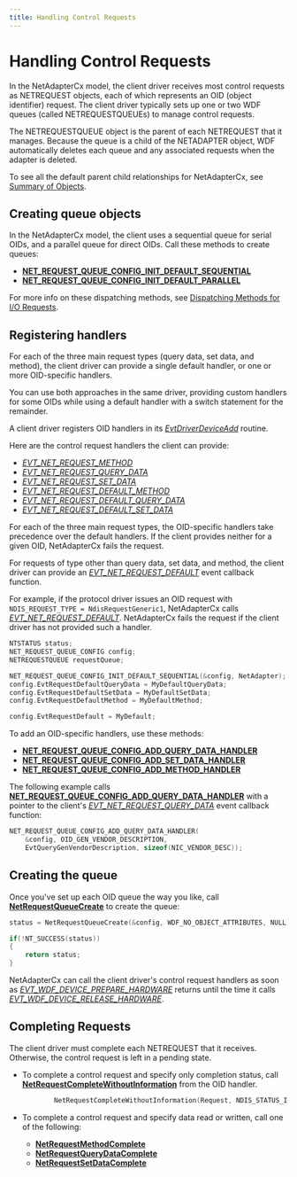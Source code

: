 ```yaml
---
title: Handling Control Requests
---
```


# Handling Control Requests

In the NetAdapterCx model, the client driver receives most control requests as NETREQUEST objects, each of which represents an OID (object identifier) request.  The client driver typically sets up one or two WDF queues (called NETREQUESTQUEUEs) to manage control requests.

The NETREQUESTQUEUE object is the parent of each NETREQUEST that it manages.  Because the queue is a child of the NETADAPTER object, WDF automatically deletes each queue and any associated requests when the adapter is deleted.

To see all the default parent child relationships for NetAdapterCx, see [Summary of Objects](summary-of-objects.md).

## Creating queue objects

In the NetAdapterCx model, the client uses a sequential queue for serial OIDs, and a parallel queue for direct OIDs.  Call these methods to create queues:

*  [**NET_REQUEST_QUEUE_CONFIG_INIT_DEFAULT_SEQUENTIAL**](net-request-queue-config-init-default-sequential.md)
*  [**NET_REQUEST_QUEUE_CONFIG_INIT_DEFAULT_PARALLEL**](net-request-queue-config-init-default-parallel.md)

For more info on these dispatching methods, see [Dispatching Methods for I/O Requests](../wdf/dispatching-methods-for-i-o-requests.md).


## Registering handlers

For each of the three main request types (query data, set data, and method), the client driver can provide a single default handler, or one or more OID-specific handlers.

You can use both approaches in the same driver, providing custom handlers for some OIDs while using a default handler with a switch statement for the remainder.

A client driver registers OID handlers in its [*EvtDriverDeviceAdd*](https://msdn.microsoft.com/library/windows/hardware/ff541693) routine.

Here are the control request handlers the client can provide:

* [*EVT_NET_REQUEST_METHOD*](evt-net-request-method.md)
* [*EVT_NET_REQUEST_QUERY_DATA*](evt-net-request-query-data.md)
* [*EVT_NET_REQUEST_SET_DATA*](evt-net-request-set-data.md)
* [*EVT_NET_REQUEST_DEFAULT_METHOD*](evt-net-request-default-method.md)
* [*EVT_NET_REQUEST_DEFAULT_QUERY_DATA*](evt-net-request-default-query-data.md)
* [*EVT_NET_REQUEST_DEFAULT_SET_DATA*](evt-net-request-default-set-data.md)

For each of the three main request types, the OID-specific handlers take precedence over the default handlers.  If the client provides neither for a given OID, NetAdapterCx fails the request.

For requests of type other than query data, set data, and method, the client driver can provide an [*EVT_NET_REQUEST_DEFAULT*](evt-net-request-default.md) event callback function.

For example, if the protocol driver issues an OID request with `NDIS_REQUEST_TYPE = NdisRequestGeneric1`, NetAdapterCx calls [*EVT_NET_REQUEST_DEFAULT*](evt-net-request-default.md).  NetAdapterCx fails the request if the client driver has not provided such a handler.

```cpp
NTSTATUS status;
NET_REQUEST_QUEUE_CONFIG config;
NETREQUESTQUEUE requestQueue;

NET_REQUEST_QUEUE_CONFIG_INIT_DEFAULT_SEQUENTIAL(&config, NetAdapter);
config.EvtRequestDefaultQueryData = MyDefaultQueryData;
config.EvtRequestDefaultSetData = MyDefaultSetData;
config.EvtRequestDefaultMethod = MyDefaultMethod;

config.EvtRequestDefault = MyDefault;
```

To add an OID-specific handlers, use these methods:

* [**NET_REQUEST_QUEUE_CONFIG_ADD_QUERY_DATA_HANDLER**](net-request-queue-config-add-query-data-handler.md)
* [**NET_REQUEST_QUEUE_CONFIG_ADD_SET_DATA_HANDLER**](net-request-queue-config-add-set-data-handler.md)
* [**NET_REQUEST_QUEUE_CONFIG_ADD_METHOD_HANDLER**](net-request-queue-config-add-method-handler.md)

The following example calls [**NET_REQUEST_QUEUE_CONFIG_ADD_QUERY_DATA_HANDLER**](net-request-queue-config-add-query-data-handler.md) with a pointer to the client's [*EVT_NET_REQUEST_QUERY_DATA*](evt-net-request-query-data.md) event callback function:

```cpp
NET_REQUEST_QUEUE_CONFIG_ADD_QUERY_DATA_HANDLER(
    &config, OID_GEN_VENDOR_DESCRIPTION,
    EvtQueryGenVendorDescription, sizeof(NIC_VENDOR_DESC));
```

## Creating the queue

Once you've set up each OID queue the way you like, call [**NetRequestQueueCreate**](netrequestqueuecreate.md) to create the queue:

```cpp
status = NetRequestQueueCreate(&config, WDF_NO_OBJECT_ATTRIBUTES, NULL);

if(!NT_SUCCESS(status))
{
    return status;
}
```

NetAdapterCx can call the client driver's control request handlers as soon as [*EVT_WDF_DEVICE_PREPARE_HARDWARE*](https://msdn.microsoft.com/library/windows/hardware/ff540880) returns until the time it calls [*EVT_WDF_DEVICE_RELEASE_HARDWARE*](https://msdn.microsoft.com/library/windows/hardware/ff540890).

## Completing Requests

The client driver must complete each NETREQUEST that it receives.  Otherwise, the control request is left in a pending state.

* To complete a control request and specify only completion status, call [**NetRequestCompleteWithoutInformation**](netrequestcompletewithoutinformation.md) from the OID handler.
    
    ```cpp
            NetRequestCompleteWithoutInformation(Request, NDIS_STATUS_INVALID_DATA);
    ```

* To complete a control request and specify data read or written, call one of the following:

    * [**NetRequestMethodComplete**](netrequestmethodcomplete.md)
    * [**NetRequestQueryDataComplete**](netrequestquerydatacomplete.md)
    * [**NetRequestSetDataComplete**](netrequestsetdatacomplete.md)

